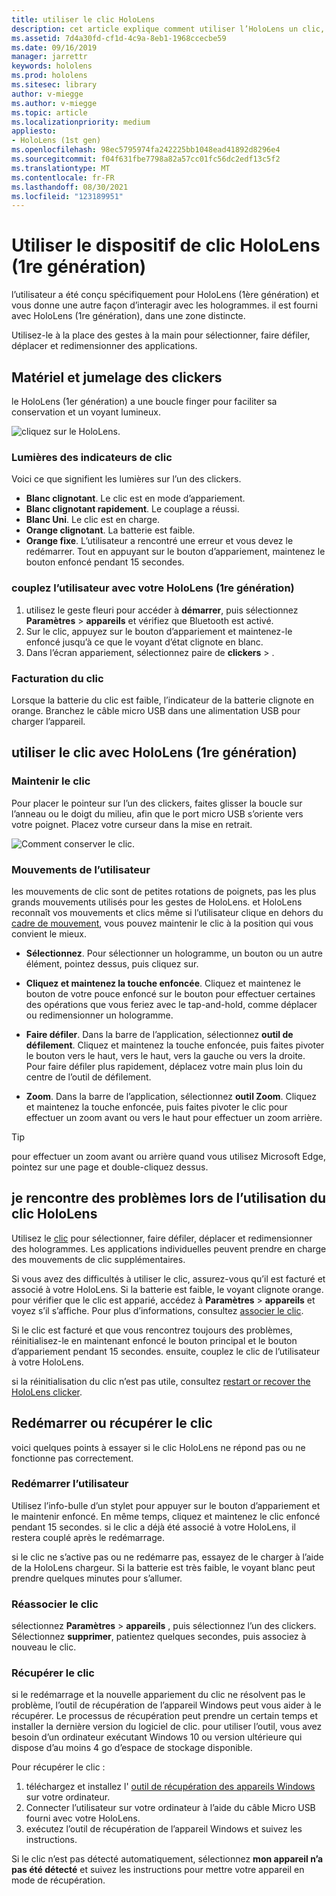 ```yaml
---
title: utiliser le clic HoloLens
description: cet article explique comment utiliser l’HoloLens un clic, y compris le jumelage des clickers, la facturation et la récupération.
ms.assetid: 7d4a30fd-cf1d-4c9a-8eb1-1968ccecbe59
ms.date: 09/16/2019
manager: jarrettr
keywords: hololens
ms.prod: hololens
ms.sitesec: library
author: v-miegge
ms.author: v-miegge
ms.topic: article
ms.localizationpriority: medium
appliesto:
- HoloLens (1st gen)
ms.openlocfilehash: 98ec5795974fa242225bb1048ead41892d8296e4
ms.sourcegitcommit: f04f631fbe7798a82a57cc01fc56dc2edf13c5f2
ms.translationtype: MT
ms.contentlocale: fr-FR
ms.lasthandoff: 08/30/2021
ms.locfileid: "123189951"
---
```

# <a name="use-the-hololens-1st-gen-clicker"></a>Utiliser le dispositif de clic HoloLens (1re génération)

l’utilisateur a été conçu spécifiquement pour HoloLens (1ère génération) et vous donne une autre façon d’interagir avec les hologrammes. il est fourni avec HoloLens (1re génération), dans une zone distincte.

Utilisez-le à la place des gestes à la main pour sélectionner, faire défiler, déplacer et redimensionner des applications.

## <a name="clicker-hardware-and-pairing"></a>Matériel et jumelage des clickers

le HoloLens (1er génération) a une boucle finger pour faciliter sa conservation et un voyant lumineux.

![cliquez sur le HoloLens.](images/use-hololens-clicker-1.png)

### <a name="clicker-indicator-lights"></a>Lumières des indicateurs de clic

Voici ce que signifient les lumières sur l’un des clickers.

- **Blanc clignotant**. Le clic est en mode d’appariement.
- **Blanc clignotant rapidement**. Le couplage a réussi.
- **Blanc Uni**. Le clic est en charge.
- **Orange clignotant**. La batterie est faible.
- **Orange fixe**. L’utilisateur a rencontré une erreur et vous devez le redémarrer. Tout en appuyant sur le bouton d’appariement, maintenez le bouton enfoncé pendant 15 secondes.

### <a name="pair-the-clicker-with-your-hololens-1st-gen"></a>couplez l’utilisateur avec votre HoloLens (1re génération)

1. utilisez le geste fleuri pour accéder à **démarrer**, puis sélectionnez **Paramètres**  >  **appareils** et vérifiez que Bluetooth est activé.
1. Sur le clic, appuyez sur le bouton d’appariement et maintenez-le enfoncé jusqu’à ce que le voyant d’état clignote en blanc.
1. Dans l’écran appariement, sélectionnez paire de **clickers**  >  .

### <a name="charge-the-clicker"></a>Facturation du clic

Lorsque la batterie du clic est faible, l’indicateur de la batterie clignote en orange. Branchez le câble micro USB dans une alimentation USB pour charger l’appareil.

## <a name="use-the-clicker-with-hololens-1st-gen"></a>utiliser le clic avec HoloLens (1re génération)

### <a name="hold-the-clicker"></a>Maintenir le clic

Pour placer le pointeur sur l’un des clickers, faites glisser la boucle sur l’anneau ou le doigt du milieu, afin que le port micro USB s’oriente vers votre poignet. Placez votre curseur dans la mise en retrait.

![Comment conserver le clic.](images/use-hololens-clicker-2.png)

### <a name="clicker-gestures"></a>Mouvements de l’utilisateur

les mouvements de clic sont de petites rotations de poignets, pas les plus grands mouvements utilisés pour les gestes de HoloLens. et HoloLens reconnaît vos mouvements et clics même si l’utilisateur clique en dehors du [cadre de mouvement](hololens1-basic-usage.md), vous pouvez maintenir le clic à la position qui vous convient le mieux.

- **Sélectionnez**. Pour sélectionner un hologramme, un bouton ou un autre élément, pointez dessus, puis cliquez sur.

- **Cliquez et maintenez la touche enfoncée**. Cliquez et maintenez le bouton de votre pouce enfoncé sur le bouton pour effectuer certaines des opérations que vous feriez avec le tap-and-hold, comme déplacer ou redimensionner un hologramme.

- **Faire défiler**. Dans la barre de l’application, sélectionnez **outil de défilement**. Cliquez et maintenez la touche enfoncée, puis faites pivoter le bouton vers le haut, vers le haut, vers la gauche ou vers la droite. Pour faire défiler plus rapidement, déplacez votre main plus loin du centre de l’outil de défilement.

- **Zoom**. Dans la barre de l’application, sélectionnez **outil Zoom**. Cliquez et maintenez la touche enfoncée, puis faites pivoter le clic pour effectuer un zoom avant ou vers le haut pour effectuer un zoom arrière.

> [!TIP]
> pour effectuer un zoom avant ou arrière quand vous utilisez Microsoft Edge, pointez sur une page et double-cliquez dessus.

## <a name="im-having-problems-using-the-hololens-clicker"></a>je rencontre des problèmes lors de l’utilisation du clic HoloLens

Utilisez le [clic](hololens1-clicker.md) pour sélectionner, faire défiler, déplacer et redimensionner des hologrammes. Les applications individuelles peuvent prendre en charge des mouvements de clic supplémentaires.

Si vous avez des difficultés à utiliser le clic, assurez-vous qu’il est facturé et associé à votre HoloLens. Si la batterie est faible, le voyant clignote orange. pour vérifier que le clic est apparié, accédez à **Paramètres**  >  **appareils** et voyez s’il s’affiche. Pour plus d’informations, consultez [associer le clic](hololens1-clicker.md).

Si le clic est facturé et que vous rencontrez toujours des problèmes, réinitialisez-le en maintenant enfoncé le bouton principal et le bouton d’appariement pendant 15 secondes. ensuite, couplez le clic de l’utilisateur à votre HoloLens.

si la réinitialisation du clic n’est pas utile, consultez [restart or recover the HoloLens clicker](hololens1-clicker.md#restart-or-recover-the-clicker).
## <a name="restart-or-recover-the-clicker"></a>Redémarrer ou récupérer le clic

voici quelques points à essayer si le clic HoloLens ne répond pas ou ne fonctionne pas correctement.

### <a name="restart-the-clicker"></a>Redémarrer l’utilisateur

Utilisez l’info-bulle d’un stylet pour appuyer sur le bouton d’appariement et le maintenir enfoncé. En même temps, cliquez et maintenez le clic enfoncé pendant 15 secondes. si le clic a déjà été associé à votre HoloLens, il restera couplé après le redémarrage.

si le clic ne s’active pas ou ne redémarre pas, essayez de le charger à l’aide de la HoloLens chargeur. Si la batterie est très faible, le voyant blanc peut prendre quelques minutes pour s’allumer.

### <a name="re-pair-the-clicker"></a>Réassocier le clic

sélectionnez **Paramètres**  >  **appareils** , puis sélectionnez l’un des clickers. Sélectionnez **supprimer**, patientez quelques secondes, puis associez à nouveau le clic.

### <a name="recover-the-clicker"></a>Récupérer le clic

si le redémarrage et la nouvelle appariement du clic ne résolvent pas le problème, l’outil de récupération de l’appareil Windows peut vous aider à le récupérer. Le processus de récupération peut prendre un certain temps et installer la dernière version du logiciel de clic. pour utiliser l’outil, vous avez besoin d’un ordinateur exécutant Windows 10 ou version ultérieure qui dispose d’au moins 4 go d’espace de stockage disponible.

Pour récupérer le clic :

1. téléchargez et installez l' [outil de récupération des appareils Windows](https://dev.azure.com/ContentIdea/ContentIdea/_queries/query/8a004dbe-73f8-4a32-94bc-368fc2f2a895/) sur votre ordinateur.
1. Connecter l’utilisateur sur votre ordinateur à l’aide du câble Micro USB fourni avec votre HoloLens.
1. exécutez l’outil de récupération de l’appareil Windows et suivez les instructions.

Si le clic n’est pas détecté automatiquement, sélectionnez **mon appareil n’a pas été détecté** et suivez les instructions pour mettre votre appareil en mode de récupération.

